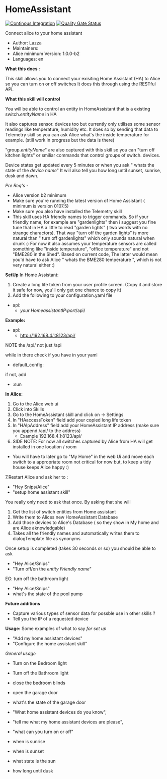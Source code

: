 # HomeAssistant

[![Continous Integration](https://gitlab.com/project-alice-assistant/skills/skill_HomeAssistant/badges/master/pipeline.svg)](https://gitlab.com/project-alice-assistant/skills/skill_HomeAssistant/pipelines/latest) [![Quality Gate Status](https://sonarcloud.io/api/project_badges/measure?project=project-alice-assistant_skill_HomeAssistant&metric=alert_status)](https://sonarcloud.io/dashboard?id=project-alice-assistant_skill_HomeAssistant)

Connect alice to your home assistant

- Author: Lazza
- Maintainers: 
- Alice minimum Version: 1.0.0-b2
- Languages:
    en

**What this does :**

This skill allows you to connect your exisiting Home Assistant (HA) to Alice so you can turn on or off switches
It does this through using the RESTful API.

**What this skill will control**

You will be able to control an entity in HomeAssistant that is a existing switch.*entityName* in HA

It also captures sensor.<entityName> devices too but currently only utilises some sensor readings like temperature, 
humidity etc. It does so by sending that data to Telemetry skill so you can ask Alice what's the inside 
temperature for example. (still work in progress but the data is there)

"group.*entityName*" are also captured with this skill so you can "turn off kitchen lights" or smiliar
commands that control groups of switch.<entityName> devices. 

Device states get updated every 5 minutes or when you ask " whats the state of the *device name*"
It will also tell you how long until sunset, sunrise, dusk and dawn.

*Pre Req's* -
- Alice version b2 minimum
- Make sure you're running the latest version of Home Assistant ( minimum is version 0107.5)
- Make sure you also have installed the Telemetry skill
- This skill uses HA friendly names to trigger commands. So if your friendly name, for example are "gardenlights"
then i suggest you fine tune that in HA a little to read "garden lights" ( two words with no strange charactors).
 That way "turn off the garden lights" is more natural than " turn off gardenlights" which only sounds natural
  when drunk :)
For now it also assumes your temperature sensors are called something like "inside temperature", "office temperature"
and not "BME280 in the Shed". Based on current code, The latter would mean you'd have to ask 
Alice " whats the BME280 temperature ", which is not very natural either :)


**SetUp**
In Home Assistant:
1. Create a long life token from your user profile screen. (Copy it and store it safe for now, you'll only get one chance to copy it)
2. Add the following to your configuration.yaml file
  - api:
     - *your HomeassistantIP:port*/api/
 
**Example:**
- api:
  - http://192.168.4.1:8123/api/

NOTE the /api/ not just /api 

while in there check if you have in your yaml
  - default_config:

if not, add

  - :sun


**In Alice:**

1. Go to the Alice web ui
2. Click into Skills
3. Go to the HomeAssistant skill and click on -> Settings
4. In "HAaccessToken" field add your copied long life token
5. In "HAIpAddress" field add your HomeAssistant IP address (make sure you append /api/ to the address)
    - Example 192.168.4.1:8123/api/
6. SIDE NOTE: For now all switches captured by Alice from HA will get installed in one location / room 
-  You will have to later go to "My Home" in the web Ui and move each switch to a appropriate room not critical
for now but, to keep a tidy house keeps Alice happy :)

7.Restart Alice and ask her to :
- "Hey Snips/Alice"
- "setup home assistant skill" 

You really only need to ask that once. By asking that she will

1. Get the list of switch entities from Home assistant
2. Write them to Alices new HomeAssistant Database
3. Add those devices to Alice's Database ( so they show in My home and are Alice aknowledgable)
4. Takes all the friendly names and automatically writes them to dialogTemplate file as synonyms

Once setup is completed (takes 30 seconds or so) you should be able to ask 
- "Hey Alice/Snips"
- "Turn off/on the *entity Friendly name*"

EG: turn off the bathroom light

- "Hey Alice/Snips"
- what's the state of the pool pump

**Future additions**
- Capture various types of sensor data for possble use in other skills ?
- Tell you the IP of a requested device

**Usage:**
Some examples of what to say 
*for set up* 
- "Add my home assistant devices"
- "Configure the home assistant skill"

*General usage*
- Turn on the Bedroom light
- Turn off the Bathroom light
- close the bedroom blinds 
- open the garage door

- what's the state of the garage door

- "What home assistant devices do you know",
- "tell me what my home assistant devices are please",
- "what can you turn on or off"

- when is sunrise
- when is sunset
- what state is the sun
- how long until dusk
